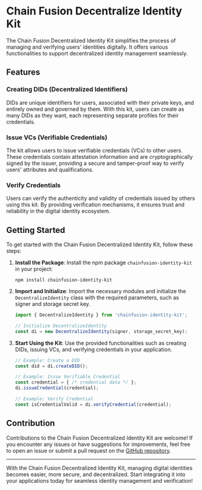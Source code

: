# Chain Fusion Decentralize Identity Kit

The Chain Fusion Decentralized Identity Kit simplifies the process of managing and verifying users' identities digitally. It offers various functionalities to support decentralized identity management seamlessly.

## Features

### Creating DIDs (Decentralized Identifiers)

DIDs are unique identifiers for users, associated with their private keys, and entirely owned and governed by them. With this kit, users can create as many DIDs as they want, each representing separate profiles for their credentials.

### Issue VCs (Verifiable Credentials)

The kit allows users to issue verifiable credentials (VCs) to other users. These credentials contain attestation information and are cryptographically signed by the issuer, providing a secure and tamper-proof way to verify users' attributes and qualifications.

### Verify Credentials

Users can verify the authenticity and validity of credentials issued by others using this kit. By providing verification mechanisms, it ensures trust and reliability in the digital identity ecosystem.

## Getting Started

To get started with the Chain Fusion Decentralized Identity Kit, follow these steps:

1. **Install the Package**: Install the npm package `chainfusion-identity-kit` in your project:

   ```
   npm install chainfusion-identity-kit
   ```

2. **Import and Initialize**: Import the necessary modules and initialize the `DecentralizeIdentity` class with the required parameters, such as signer and storage secret key.

   ```javascript
   import { DecentralizeIdentity } from 'chainfusion-identity-kit';

   // Initialize DecentralizeIdentity
   const di = new DecentralizeIdentity(signer, storage_secret_key);
   ```

3. **Start Using the Kit**: Use the provided functionalities such as creating DIDs, issuing VCs, and verifying credentials in your application.

   ```javascript
   // Example: Create a DID
   const did = di.createDID();

   // Example: Issue Verifiable Credential
   const credential = { /* credential data */ };
   di.issueCredential(credential);

   // Example: Verify Credential
   const isCredentialValid = di.verifyCredential(credential);
   ```

## Contribution

Contributions to the Chain Fusion Decentralized Identity Kit are welcome! If you encounter any issues or have suggestions for improvements, feel free to open an issue or submit a pull request on the [GitHub repository](https://github.com/chainfusion/identity-kit).

---

With the Chain Fusion Decentralized Identity Kit, managing digital identities becomes easier, more secure, and decentralized. Start integrating it into your applications today for seamless identity management and verification!